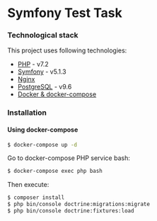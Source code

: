 # Symfony Test Task

### Technological stack

This project uses following technologies:

* [PHP](https://www.php.net/) - v7.2
* [Symfony](https://symfony.com/) - v5.1.3
* [Nginx](https://nginx.org/)
* [PostgreSQL](https://www.postgresql.org/) - v9.6
* [Docker & docker-compose](https://docs.docker.com/compose/gettingstarted/)

### Installation

#### Using docker-compose

```sh
$ docker-compose up -d
```

Go to docker-compose PHP service bash:
```sh
$ docker-compose exec php bash
```

Then execute:
```sh
$ composer install
$ php bin/console doctrine:migrations:migrate
$ php bin/console doctrine:fixtures:load

```